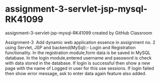# assignment-3-servlet-jsp-mysql-RK41099
assignment-3-servlet-jsp-mysql-RK41099 created by GitHub Classroom

Assignment-3 
Add dynamic web application essence in assignment no. 2 using Servlet, JSP and backend(MySql):-
Login and Registration functionality.
In the registration module,form data is be saved in MySQL database.
In the login module,entered username and password is check with data stored in the database.
If login is successful then show a new page with the name of Logged in user for this use sessions.
If login failed then show error message, ask to enter data again feature also added.
